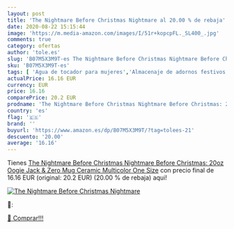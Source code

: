 ```yaml
---
layout: post
title: 'The Nightmare Before Christmas Nightmare al 20.00 % de rebaja'
date: 2020-08-22 15:15:44
image: 'https://m.media-amazon.com/images/I/51r+kopcpFL._SL400_.jpg'
comments: true
category: ofertas
author: 'tole.es'
slug: 'B07M5X3M9T-es The Nightmare Before Christmas Nightmare Before Christmas:...'
sku: 'B07M5X3M9T-es'
tags: [ 'Agua de tocador para mujeres','Almacenaje de adornos festivos','Almacenamiento y organización','Belleza','Fragancias para mujeres','Hogar y cocina','Iluminación','Iluminación de interior','Iluminación decorativa y para usos específicos de interior','Juguetes','Juguetes electrónicos','Juguetes y juegos','Perfumes y fragancias','Velas eléctricas y LED','Videojuegos para niños','christmas', ]
actualPrice: 16.16 EUR
currency: EUR
price: 16.16
comparePrice: 20.2 EUR
prodname: 'The Nightmare Before Christmas Nightmare Before Christmas: 20oz Oogie  Jack & Zero Mug  Ceramic  Multicolor  One Size'
country: 'es'
flag: '🇪🇸'
brand: ''
buyurl: 'https://www.amazon.es/dp/B07M5X3M9T/?tag=tolees-21'
descuento: '20.00'
average: '16.16'
---
```


Tienes [The Nightmare Before Christmas Nightmare Before Christmas: 20oz Oogie  Jack & Zero Mug  Ceramic  Multicolor  One Size](https://www.amazon.es/dp/B07M5X3M9T/?tag=tolees-21) con precio final de  16.16 EUR (original: 20.2 EUR) (20.00 %  de rebaja) aqui!

[![The Nightmare Before Christmas Nightmare](https://m.media-amazon.com/images/I/51r+kopcpFL._SL400_.jpg)](https://www.amazon.es/dp/B07M5X3M9T/?tag=tolees-21)

🔎:


[🛒 Comprar!!!](https://www.amazon.es/dp/B07M5X3M9T/?tag=tolees-21)
